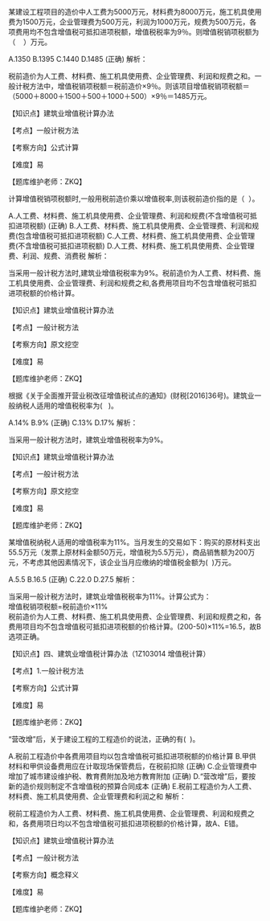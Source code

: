 <p>某建设工程项目的造价中人工费为5000万元，材料费为8000万元，施工机具使用费为1500万元，企业管理费为500万元，利润为1000万元，规费为500万元，各项费用均不包含增值税可抵扣进项税额，增值税税率为9％。则增值税销项税额为（ &nbsp; &nbsp;）万元。</p>
A.1350
B.1395
C.1440
D.1485  (正确)
解析：<p>税前造价为人工费、材料费、施工机具使用费、企业管理费、利润和规费之和。一般计税方法中，增值税销项税额＝税前造价×9％。则该项目增值税销项税额＝（5000＋8000＋1500＋500＋1000＋500）×9％＝1485万元。</p><p>【知识点】建筑业增值税计算办法</p><p>【考点】一般计税方法</p><p>【考察方向】公式计算</p><p>【难度】易</p><p>【题库维护老师：ZKQ】<br/></p>
<p>计算增值税销项税额时,一般用税前造价乘以增值税率,则该税前造价指的是（ &nbsp;）。</p>
A.人工费、材料费、施工机具使用费、企业管理费、利润和规费(不含增值税可抵扣进项税额)  (正确)
B.人工费、材料费、施工机具使用费、企业管理费、利润和规费(包含增值税可抵扣进项税额)
C.人工费、材料费、施工机具使用费、企业管理费(不含增值税可抵扣进项税额)
D.人工费、材料费、施工机具使用费、企业管理费、利润、规费、消费税
解析：<p>当采用一般计税方法时,建筑业增值税税率为9%。税前造价为人工费、材料费、施工机具使用费、企业管理费、利润和规费之和,各费用项目均不包含增值税可抵扣进项税额的价格计算。</p><p>【知识点】建筑业增值税计算办法</p><p>【考点】一般计税方法</p><p>【考察方向】原文挖空</p><p>【难度】易</p><p>【题库维护老师：ZKQ】</p>
<p>根据《关于全面推开营业税改征增值税试点的通知》(财税[2016]36号)。建筑业一般纳税人适用的增值税税率为( &nbsp; )。</p>
A.14%
B.9%  (正确)
C.13%
D.17%
解析：<p>当采用一般计税方法时，建筑业增值税税率为9%。</p><p>【知识点】建筑业增值税计算办法</p><p>【考点】一般计税方法</p><p>【考察方向】原文挖空</p><p>【难度】易</p><p>【题库维护老师：ZKQ】</p>
<p>某增值税纳税人适用的增值税率为11%。当月发生的交易如下：购买的原材料支出55.5万元（发票上原材料金额50万元，增值税为5.5万元），商品销售额为200万元，不考虑其他因素情况下，该企业当月应缴纳的增值税金额为( &nbsp;)万元。</p>
A.5.5
B.16.5  (正确)
C.22.0
D.27.5
解析：<p>当采用一般计税方法时，建筑业增值税税率为11%。计算公式为：<br/>增值税销项税额=税前造价×11%<br/>税前造价为人工费、材料费、施工机具使用费、企业管理费、利润和规费之和，各费用项目均不包含增值税可抵扣进项税额的价格计算。(200-50)×11%=16.5，故B选项正确。</p><p>【知识点】四、建筑业增值税计算办法（1Z103014 增值税计算）</p><p>【考点】1.一般计税方法</p><p>【考察方向】公式计算</p><p>【难度】易</p><p>【题库维护老师：ZKQ】</p>
<p>“营改增”后，关于建设工程的工程造价的说法，正确的有( &nbsp;)。</p>
A.税前工程造价中各费用项目均以包含增值税可抵扣进项税额的价格计算
B.甲供材料和甲供设备费用应在计取现场保管费后，在税前扣除  (正确)
C.企业管理费中增加了城市建设维护税、教育费附加及地方教育附加  (正确)
D.“营改增”后，要按新的造价规则制定不含增值税的预算合同成本  (正确)
E.税前工程造价为人工费、材料费、施工机具使用费、企业管理费和利润之和
解析：<p>税前工程造价为人工费、材料费、施工机具使用费、企业管理费、利润和规费之和，各费用项日均以不包含增值税可抵扣进项税额的价格计算，故A、E错。</p><p>【知识点】建筑业增值税计算办法</p><p>【考点】一般计税方法</p><p>【考察方向】概念释义</p><p>【难度】易</p><p>【题库维护老师：ZKQ】<br/></p>
